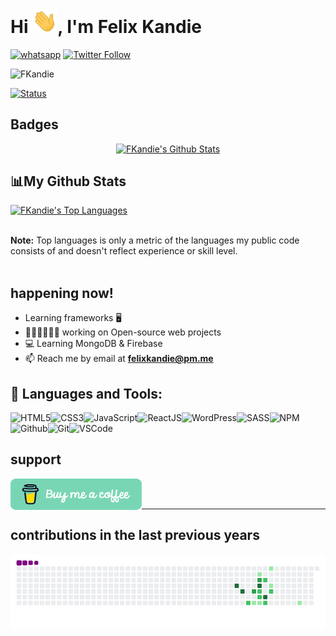 # Hi <img src="https://github.com/FKandie/FKandie/blob/main/img/wave.gif" width="40px">, I'm Felix Kandie
<a href="https://wa.me/+254703882818"><img title="whatsapp" src="https://img.shields.io/badge/whatsapp-forestgreen?style=for-the-badge&logo=whatsapp"></a>
[![Twitter Follow](https://img.shields.io/twitter/follow/felixkandie_?color=1DA1F2&logo=twitter&style=for-the-badge)](https://twitter.com/intent/follow?original_referer=https%3A%2F%2Fgithub.com%2Ffelixkandie_&screen_name=felixkandie_)
<p align="left"> 
<img src="https://komarev.com/ghpvc/?username=FKandie&label=Profile%20views&color=yellow&style=flat" alt="FKandie" /> </p>

[![Status](https://img.shields.io/badge/Role-WebDeveloper%20-forestgreen.svg)](https://github.com/FKandie)

## Badges
<p align="center">
<a href="https://github.com/FKandie"><img alt="FKandie's Github Stats" src="https://github-readme-stats.vercel.app/api?username=FKandie&show_icons=true&count_private=true&theme=react&hide_border=true&icon_color=FFFF00&title_color=FFFF00&bg_color=2E8B57"/></a>
</p>
<p align="center">
<h2> 📊My Github Stats</h2>
<a href="https://github.com/FKandie"><img alt="FKandie's Top Languages" src="https://github-readme-stats.vercel.app/api/top-langs/?username=FKandie&langs_count=8&count_private=true&layout=compact&theme=react&hide_border=true&title_color=FFFF00&bg_color=2E8B57" width="300px"/></a>
</p>
<br/>
  <b>Note:</b> Top languages is only a metric of the languages my public code consists of and doesn't reflect experience or skill level.
<br/>
<br/>

## happening now! 

-  Learning frameworks 🖥️ 
- 👨🏽‍💻👩🏼‍💻 working on Open-source web projects 
- 💻 Learning MongoDB & Firebase
- 📫 Reach me by email at **felixkandie@pm.me**
## 🚀 Languages and Tools:

![HTML5](https://img.icons8.com/color/30/html-5.png)![CSS3](https://img.icons8.com/color/30/css3.png)![JavaScript](https://img.icons8.com/color/30/javascript.png)![ReactJS](https://img.icons8.com/color/30/react-native.png)![WordPress](https://img.icons8.com/color/30/wordpress.png)![SASS](https://img.icons8.com/color/30/sass.png)![NPM](https://img.icons8.com/color/30/npm.png)![Github](https://img.icons8.com/material-outlined/30/github.png)![Git](https://img.icons8.com/color/30/git.png)![VSCode](https://img.icons8.com/color/30/visual-studio-code-2019.png)
## support 
<p><a href="https://wa.me/+254703882818"> 
<img align="left" src="https://github.com/FKandie/FKandie/blob/main/img/default-green.png" height="50" width="210" alt="Felix Kandie" />
</a></p><br><br>

---
## contributions in the last previous years

![snake gif](https://github.com/FKandie/FKandie/blob/main/img/contributions.gif) 

<br />




